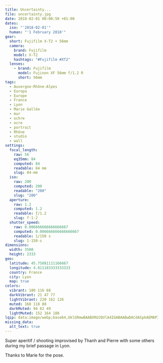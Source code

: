 ```yaml
---
title: Uncertainty...
file: uncertainty.jpg
date: 2018-02-01 00:00:50 +01:00
dates:
  iso: "'2018-02-01'"
  human: "'1 February 2018'"
gear:
  short: Fujifilm X-T2 + 56mm
  camera:
    brand: Fujifilm
    model: X-T2
    hashtags: "#Fujifilm #XT2"
  lenses:
    - brand: Fujifilm
      model: Fujinon XF 56mm f/1.2 R
      short: 56mm
tags:
  - Auvergne-Rhône-Alpes
  - Europa
  - Europe
  - France
  - Lyon
  - Marie Gallée
  - mur
  - ochre
  - ocre
  - portrait
  - Rhône
  - studio
  - wall
settings:
  focal_length:
    raw: 56
    eq35mm: 84
    computed: 84
    readable: 84 mm
    slug: 84-mm
  iso:
    raw: 200
    computed: 200
    readable: "200"
    slug: "200"
  aperture:
    raw: 1.2
    computed: 1.2
    readable: ƒ/1.2
    slug: f-1-2
  shutter_speed:
    raw: 0.006666666666666667
    computed: 0.006666666666666667
    readable: 1/150 s
    slug: 1-150-s
dimensions:
  width: 3500
  height: 2333
geo:
  latitude: 45.75881111166667
  longitude: 4.811183333333333
  country: France
  city: Lyon
  map: true
colors:
  vibrant: 180 116 68
  darkVibrant: 21 47 77
  lightVibrant: 220 162 126
  muted: 168 118 88
  darkMuted: 94 62 49
  lightMuted: 152 164 188
lqip: data:image/webp;base64,UklGRmwBAABXRUJQVlA4IGABAABwDACdASpkAEMAP3Gqxlm/rj+vq/xMW/AuCUDPU5XIrwkBDCzh7f4Dpg2WnzacKeaLJL2j9FBQ04++5eV3IWvi6I7uYJF9aCuvb/FnWGSkQon+OnuEophNdkdAHUFwiOrURXbP5LhNXK7xVAAA/ufBYvkR0SFyDypWI0wFcdyx/xxdLDiv+hScAXUeMXUGYoANfpPtb/TLRVWx0u3/6ymOrcT4t0Vu8/c80ERpMEgSwRlyAowL3xT5zF75jN8md3UWgriVm8tkHmV7yPR2svvpdFsZEo6s3Eou0LXnomfdeKhDGNrN+jJvqbFRdH2Vmi2141GJIqX2jPCfCBIuPkOHsiZICAjDnxrP/m0Wmlsnm/+IshBRrdqzJ9feqlEkNi/t1QoaD3RiSQH/8pf4l5o7NcUHttl4cfYPkpCIU5BApgy5Rn9J2ZnR7Yt3GbMr4+PyfWmL0czp21JjCkVgAAAA
missing_data:
  alt_text: true
---
```


Super aperitif / shooting improvised by Thanh and Pierre with some others during my brief passage in Lyon.

Thanks to Marie for the pose.
